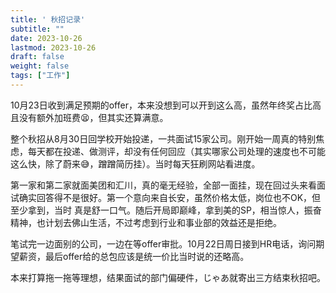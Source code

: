 ```yaml
---
title: ' 秋招记录' 
subtitle: ""
date: 2023-10-26
lastmod: 2023-10-26
draft: false
weight: false
tags: ["工作"]
---
```


10月23日收到满足预期的offer，本来没想到可以开到这么高，虽然年终奖占比高且没有额外加班费😫，但其实还算满意。

整个秋招从8月30日回学校开始投递，一共面试15家公司。刚开始一周真的特别焦虑，每天都在投递、做测评，却没有任何回应（其实哪家公司处理的速度也不可能这么快，除了蔚来😅，蹭蹭简历挂）。当时每天狂刷网站看进度。

第一家和第二家就面美团和汇川，真的毫无经验，全部一面挂，现在回过头来看面试确实回答得不是很好。第一个意向来自长安，虽然价格太低，岗位也不OK，但至少拿到，当时 真是舒一口气。随后开局即巅峰，拿到美的SP，相当惊人，振奋精神，也计划去佛山生活，不过考虑到行业和事业部的效益还是拒绝。

笔试完一边面别的公司，一边在等offer审批。10月22日周日接到HR电话，询问期望薪资，最后offer给的总包应该是统一价比当时说的还略高。

本来打算拖一拖等理想，结果面试的部门偏硬件，じゃあ就寄出三方结束秋招吧。

